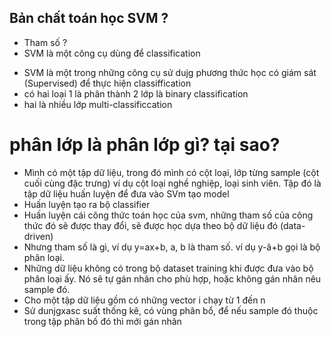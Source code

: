 ## Bản chất toán học SVM ?
- Tham số ?
- SVM là một công cụ dùng để classification
+ SVM là một trong những công cụ sử dujg phương thức học có giám sát (Supervised) để thực hiện classiffication
+ có hai loại 1 là phân thành 2 lớp là binary classification
+ hai là nhiều lớp multi-classificcation
# phân lớp là phân lớp gì? tại sao?
- Mình có một tập dữ liệu, trong đó mình có cột loại, lớp từng sample (cột cuối cùng đặc trưng) ví dụ cột loại nghề nghiệp, loại sinh viên. Tập đó là tập dữ liệu huấn luyện để đưa vào SVm tạo model 
- Huấn luyện tạo ra bộ classifier
- Huấn luyện cái công thức toán học của svm, những tham số của công thức đó sẽ được thay đổi, sẽ được học dựa theo bộ dữ liệu đó (data-driven)
- Nhưng tham số là gì, ví dụ y=ax+b, a,  b là tham số. ví dụ y-ã+b gọi là bộ phân loại. 
- Những dữ liệu không có trong bộ dataset training khi được đưa vào bộ phân loại ấy. Nó sẽ tự gán nhãn cho phù hợp, hoặc không gán nhãn nêu sample đó.
- Cho một tập dữ liệu gồm có những vector i chạy từ 1 đến n
- Sử dunjgxasc suất thống kê, có vùng phân bổ, để nếu sample đó thuộc trong tập phân bố đó thì mới gán nhãn
